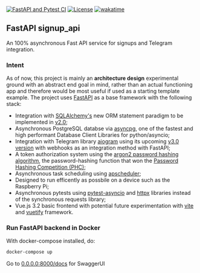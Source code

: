 [![FastAPI and Pytest CI](https://github.com/mbrav/signup_api/actions/workflows/fastapi.yml/badge.svg)](https://github.com/mbrav/signup_api/actions/workflows/fastapi.yml)
[![License](https://img.shields.io/badge/License-BSD_3--Clause-yellow.svg)](https://opensource.org/licenses/BSD-3-Clause)
[![wakatime](https://wakatime.com/badge/user/54ad05ce-f39b-4fa3-9f2a-6fe4b1c53ba4/project/218dc651-c58d-4dfb-baeb-1f70c7bdf2c1.svg)](https://wakatime.com/badge/user/54ad05ce-f39b-4fa3-9f2a-6fe4b1c53ba4/project/218dc651-c58d-4dfb-baeb-1f70c7bdf2c1)

## FastAPI signup_api

An 100% asynchronous Fast API service for signups and Telegram integration.

### Intent

As of now, this project is mainly an **architecture design** experimental ground with an abstract end goal in mind, rather than an actual functioning app and therefore would be most useful if used as a starting template example. The project uses [FastAPI](https://fastapi.tiangolo.com/) as a base framework with the following stack:

-   Integration with [SQLAlchemy's](https://www.sqlalchemy.org/) new ORM statement paradigm to be implemented in [v2.0](https://docs.sqlalchemy.org/en/20/changelog/migration_20.html);
-   Asynchronous PostgreSQL databse via [asyncpg](https://github.com/MagicStack/asyncpg), one of the fastest and high performant Database Client Libraries for python/asyncio;
-   Integration with Telegram library [aiogram](https://github.com/aiogram/aiogram) using its upcoming [v3.0 version](https://docs.aiogram.dev/en/dev-3.x/) with webhooks as an integration method with FastAPI;
-   A token authorization system using the [argon2 password hashing algorithm](https://github.com/P-H-C/phc-winner-argon2), the password-hashing function that won the [Password Hashing Competition (PHC)](https://www.password-hashing.net/);
-   Asynchronous task scheduling using [apscheduler](https://github.com/agronholm/apscheduler);
-   Designed to run efficently as possbile on a device such as the Raspberry Pi;
-   Asynchronous pytests using [pytest-asyncio](https://github.com/pytest-dev/pytest-asyncio) and [httpx](https://www.python-httpx.org/) libraries instead of the synchronous requests library;
-   Vue.js 3.2 basic frontend with potential future experimentation with [vite](https://vitejs.dev/) and [vuetify](https://github.com/vuetifyjs/vuetify) framework.

### Run FastAPI backend in Docker

With docker-compose installed, do:

```bash
docker-compose up
```

Go to [0.0.0.0:8000/docs](http://0.0.0.0:8000/docs) for SwaggerUI

